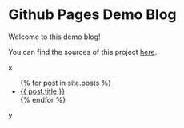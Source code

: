 # Github Pages Demo Blog

Welcome to this demo blog!

You can find the sources of this project
[here](https://github.com/nschloe/nschloe.github.io).

x
<ul>
  {% for post in site.posts %}
    <li>
      <a href="{{ post.url }}">{{ post.title }}</a>
    </li>
  {% endfor %}
</ul>
y
